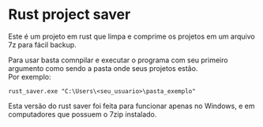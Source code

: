 # Rust project saver
Este é um projeto em rust que limpa e comprime os projetos em um arquivo 7z para fácil backup.

Para usar basta comnpilar e executar o programa com seu primeiro argumento como sendo a pasta onde seus projetos estão. 
<br>
Por exemplo:
```
rust_saver.exe "C:\Users\<seu_usuario>\pasta_exemplo"
```
Esta versão do rust saver foi feita para funcionar apenas no Windows, e em computadores que possuem o 7zip instalado.

